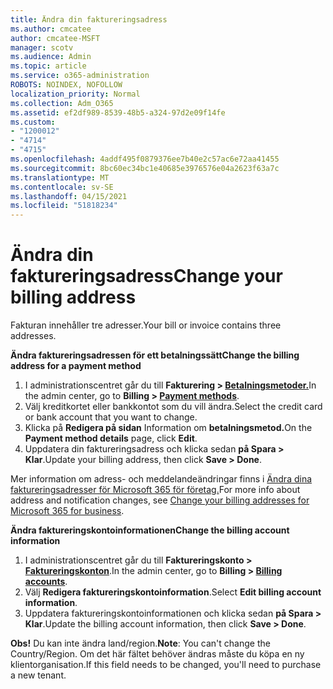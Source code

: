 ```yaml
---
title: Ändra din faktureringsadress
ms.author: cmcatee
author: cmcatee-MSFT
manager: scotv
ms.audience: Admin
ms.topic: article
ms.service: o365-administration
ROBOTS: NOINDEX, NOFOLLOW
localization_priority: Normal
ms.collection: Adm_O365
ms.assetid: ef2df989-8539-48b5-a324-97d2e09f14fe
ms.custom:
- "1200012"
- "4714"
- "4715"
ms.openlocfilehash: 4addf495f0879376ee7b40e2c57ac6e72aa41455
ms.sourcegitcommit: 8bc60ec34bc1e40685e3976576e04a2623f63a7c
ms.translationtype: MT
ms.contentlocale: sv-SE
ms.lasthandoff: 04/15/2021
ms.locfileid: "51818234"
---
```

# <a name="change-your-billing-address"></a><span data-ttu-id="30693-102">Ändra din faktureringsadress</span><span class="sxs-lookup"><span data-stu-id="30693-102">Change your billing address</span></span>

<span data-ttu-id="30693-103">Fakturan innehåller tre adresser.</span><span class="sxs-lookup"><span data-stu-id="30693-103">Your bill or invoice contains three addresses.</span></span>

<span data-ttu-id="30693-104">**Ändra faktureringsadressen för ett betalningssätt**</span><span class="sxs-lookup"><span data-stu-id="30693-104">**Change the billing address for a payment method**</span></span>

1. <span data-ttu-id="30693-105">I administrationscentret går du till **Fakturering > [Betalningsmetoder.](https://go.microsoft.com/fwlink/p/?linkid=2018806)**</span><span class="sxs-lookup"><span data-stu-id="30693-105">In the admin center, go to **Billing > [Payment methods](https://go.microsoft.com/fwlink/p/?linkid=2018806)**.</span></span>
2. <span data-ttu-id="30693-106">Välj kreditkortet eller bankkontot som du vill ändra.</span><span class="sxs-lookup"><span data-stu-id="30693-106">Select the credit card or bank account that you want to change.</span></span>
3. <span data-ttu-id="30693-107">Klicka på **Redigera på sidan** Information om **betalningsmetod.**</span><span class="sxs-lookup"><span data-stu-id="30693-107">On the **Payment method details** page, click **Edit**.</span></span>
4. <span data-ttu-id="30693-108">Uppdatera din faktureringsadress och klicka sedan **på Spara > Klar**.</span><span class="sxs-lookup"><span data-stu-id="30693-108">Update your billing address, then click **Save > Done**.</span></span>

<span data-ttu-id="30693-109">Mer information om adress- och meddelandeändringar finns i [Ändra dina faktureringsadresser för Microsoft 365 för företag.](https://docs.microsoft.com/microsoft-365/commerce/billing-and-payments/change-your-billing-addresses?view=o365-worldwide)</span><span class="sxs-lookup"><span data-stu-id="30693-109">For more info about address and notification changes, see [Change your billing addresses for Microsoft 365 for business](https://docs.microsoft.com/microsoft-365/commerce/billing-and-payments/change-your-billing-addresses?view=o365-worldwide).</span></span>

<span data-ttu-id="30693-110">**Ändra faktureringskontoinformationen**</span><span class="sxs-lookup"><span data-stu-id="30693-110">**Change the billing account information**</span></span>

1. <span data-ttu-id="30693-111">I administrationscentret går du till **Faktureringskonto > [Faktureringskonton](https://admin.microsoft.com/Adminportal/Home?source=applauncher#/BillingAccounts/billing-accounts)**.</span><span class="sxs-lookup"><span data-stu-id="30693-111">In the admin center, go to **Billing > [Billing accounts](https://admin.microsoft.com/Adminportal/Home?source=applauncher#/BillingAccounts/billing-accounts)**.</span></span>
2. <span data-ttu-id="30693-112">Välj **Redigera faktureringskontoinformation**.</span><span class="sxs-lookup"><span data-stu-id="30693-112">Select **Edit billing account information**.</span></span>
3. <span data-ttu-id="30693-113">Uppdatera faktureringskontoinformationen och klicka sedan **på Spara > Klar**.</span><span class="sxs-lookup"><span data-stu-id="30693-113">Update the billing account information, then click **Save > Done**.</span></span>

<span data-ttu-id="30693-114">**Obs!** Du kan inte ändra land/region.</span><span class="sxs-lookup"><span data-stu-id="30693-114">**Note**: You can't change the Country/Region.</span></span> <span data-ttu-id="30693-115">Om det här fältet behöver ändras måste du köpa en ny klientorganisation.</span><span class="sxs-lookup"><span data-stu-id="30693-115">If this field needs to be changed, you'll need to purchase a new tenant.</span></span>
